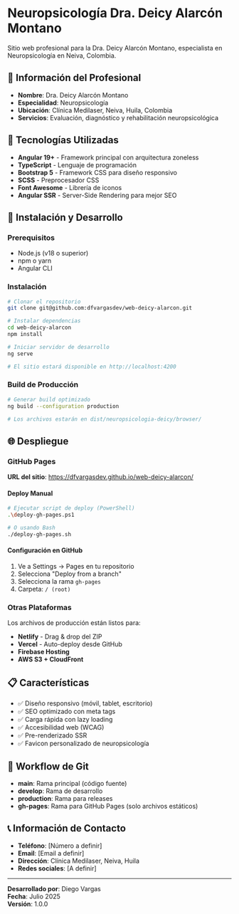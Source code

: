 # Neuropsicología Dra. Deicy Alarcón Montano

Sitio web profesional para la Dra. Deicy Alarcón Montano, especialista en Neuropsicología en Neiva, Colombia.

## 🏥 Información del Profesional

- **Nombre**: Dra. Deicy Alarcón Montano
- **Especialidad**: Neuropsicología
- **Ubicación**: Clínica Medilaser, Neiva, Huila, Colombia
- **Servicios**: Evaluación, diagnóstico y rehabilitación neuropsicológica

## 🚀 Tecnologías Utilizadas

- **Angular 19+** - Framework principal con arquitectura zoneless
- **TypeScript** - Lenguaje de programación
- **Bootstrap 5** - Framework CSS para diseño responsivo
- **SCSS** - Preprocesador CSS
- **Font Awesome** - Librería de iconos
- **Angular SSR** - Server-Side Rendering para mejor SEO

## 🔧 Instalación y Desarrollo

### Prerequisitos
- Node.js (v18 o superior)
- npm o yarn
- Angular CLI

### Instalación
```bash
# Clonar el repositorio
git clone git@github.com:dfvargasdev/web-deicy-alarcon.git

# Instalar dependencias
cd web-deicy-alarcon
npm install

# Iniciar servidor de desarrollo
ng serve

# El sitio estará disponible en http://localhost:4200
```

### Build de Producción
```bash
# Generar build optimizado
ng build --configuration production

# Los archivos estarán en dist/neuropsicologia-deicy/browser/
```

## 🌐 Despliegue

### GitHub Pages

**URL del sitio**: https://dfvargasdev.github.io/web-deicy-alarcon/

#### Deploy Manual
```bash
# Ejecutar script de deploy (PowerShell)
.\deploy-gh-pages.ps1

# O usando Bash
./deploy-gh-pages.sh
```

#### Configuración en GitHub
1. Ve a Settings → Pages en tu repositorio
2. Selecciona "Deploy from a branch"
3. Selecciona la rama `gh-pages`
4. Carpeta: `/ (root)`

### Otras Plataformas
Los archivos de producción están listos para:
- **Netlify** - Drag & drop del ZIP
- **Vercel** - Auto-deploy desde GitHub
- **Firebase Hosting**
- **AWS S3 + CloudFront**

## 📋 Características

- ✅ Diseño responsivo (móvil, tablet, escritorio)
- ✅ SEO optimizado con meta tags
- ✅ Carga rápida con lazy loading
- ✅ Accesibilidad web (WCAG)
- ✅ Pre-renderizado SSR
- ✅ Favicon personalizado de neuropsicología

## 🔄 Workflow de Git

- **main**: Rama principal (código fuente)
- **develop**: Rama de desarrollo
- **production**: Rama para releases
- **gh-pages**: Rama para GitHub Pages (solo archivos estáticos)

## 📞 Información de Contacto

- **Teléfono**: [Número a definir]
- **Email**: [Email a definir]
- **Dirección**: Clínica Medilaser, Neiva, Huila
- **Redes sociales**: [A definir]

---

**Desarrollado por**: Diego Vargas  
**Fecha**: Julio 2025  
**Versión**: 1.0.0
